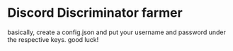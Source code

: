 # Discord Discriminator farmer
basically, create a config.json and put your username and password under the respective keys. good luck!